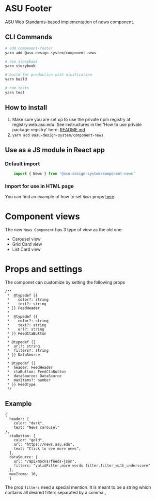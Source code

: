 # ASU Footer
ASU Web Standards-based implementation of news component.

## CLI Commands

``` bash
# add component-footer
yarn add @asu-design-system/component-news

# run storybook
yarn storybook

# build for production with minification
yarn build

# run tests
yarn test

```

## How to install

1. Make sure you are set up to use the private npm registry at registry.web.asu.edu. See instructures in the 'How to use private package registry' here: [README.md](../../README.md)
2. ```yarn add @asu-design-system/component-news```

## Use as a JS module in React app

### Default import
```JAVASCRIPT
    import { News } from '@asu-design-system/component-news'
```

### Import for use in HTML page
You can find an example of how to set `News` props [here](/packages/component-news/examples/card-list-news.html)

# Component views
The new `News Component` has 3 type of view as the old one:

- Carousel view
- Grid Card view
- List Card view
# Props and settings

The componet can customize by setting the following props

```JS
/**
 *  @typedef {{
 *    color?: string
 *    text?: string
 * }} FeedHeader
 *
 *  @typedef {{
 *    color?: string
 *    text?: string
 *    url?: string
 * }} FeedCtaButton
 *
 * @typedef {{
 *  url?: string
 *  filters?: string
 * }} DataSource
 *
 * @typedef {{
 *  header: FeedHeader
 *  ctaButton: FeedCtaButton
 *  dataSource: DataSource
 *  maxItems?: number
 * }} FeedType
 */
```

## Example

```JS
{
  header: {
    color: "dark",
    text: "News carousel"
},
  ctaButton: {
    color: "gold",
    url: "https://news.asu.edu",
    text: "Click to see more news",
  },
  dataSource: {
    url: "/api/mocks/feeds-json",
    filters: "validFilter,more words filter,filter_with_underscore"
  },
  maxItems: 10,
  }
  ```
  The prop `filters` need a special mention.
   It is meant to be a string which contains all desired filters separated by a comma `,`

